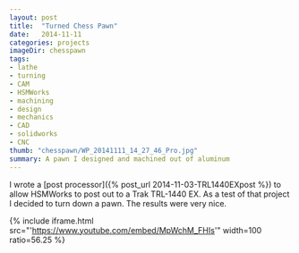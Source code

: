 ```yaml
---
layout: post
title:  "Turned Chess Pawn"
date:   2014-11-11
categories: projects
imageDir: chesspawn
tags:
- lathe
- turning
- CAM
- HSMWorks
- machining
- design
- mechanics
- CAD
- solidworks
- CNC
thumb: "chesspawn/WP_20141111_14_27_46_Pro.jpg"
summary: A pawn I designed and machined out of aluminum
---
```


I wrote a [post processor]({% post_url 2014-11-03-TRL1440EXpost %}) to allow HSMWorks to post out to a Trak TRL-1440 EX. As a test of that project I decided to turn down a pawn. The results were very nice.

{% include iframe.html src="'https://www.youtube.com/embed/MpWchM_FHIs'" width=100 ratio=56.25 %}
